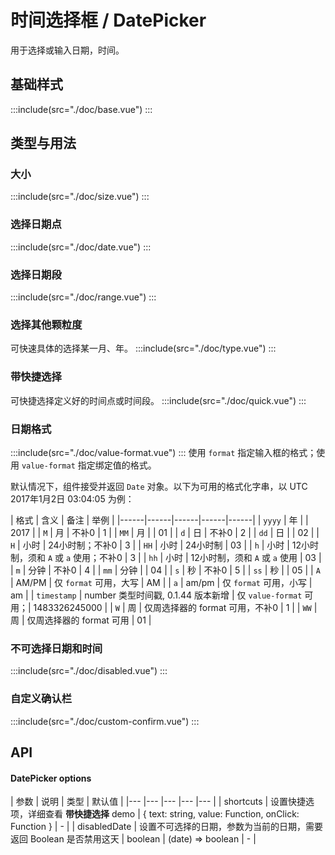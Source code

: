 # 时间选择框 / DatePicker
用于选择或输入日期，时间。
<style lang='scss'>
  .demo-picker-group{
    display: inline-block;
    text-align: left;
    +.demo-picker-group{
      margin-left: 60px;
    }
  }
</style>
## 基础样式
:::include(src="./doc/base.vue")
:::

## 类型与用法
### 大小 <design-tag></design-tag>
:::include(src="./doc/size.vue")
:::

### 选择日期点
:::include(src="./doc/date.vue")
:::

### 选择日期段
:::include(src="./doc/range.vue")
:::

### 选择其他颗粒度
可快速具体的选择某一月、年。
:::include(src="./doc/type.vue")
:::

### 带快捷选择
可快捷选择定义好的时间点或时间段。
:::include(src="./doc/quick.vue")
:::

### 日期格式
:::include(src="./doc/value-format.vue")
:::
使用 `format` 指定输入框的格式；使用 `value-format` 指定绑定值的格式。

默认情况下，组件接受并返回 `Date` 对象。以下为可用的格式化字串，以 UTC 2017年1月2日 03:04:05 为例：

| 格式 | 含义 | 备注 | 举例 |
|------|------|------|------|------|
| `yyyy` | 年 | | 2017 |
| `M`  | 月 | 不补0 | 1 |
| `MM` | 月 | | 01 |
| `d`  | 日 | 不补0 | 2 |
| `dd` | 日 | | 02 |
| `H`  | 小时 | 24小时制；不补0 | 3 |
| `HH` | 小时 | 24小时制 | 03 |
| `h`  | 小时 | 12小时制，须和 `A` 或 `a` 使用；不补0 | 3 |
| `hh` | 小时 | 12小时制，须和 `A` 或 `a` 使用 | 03 |
| `m`  | 分钟 | 不补0 | 4 |
| `mm` | 分钟 | | 04 |
| `s`  | 秒 | 不补0 | 5 |
| `ss` | 秒 | | 05 |
| `A`  | AM/PM | 仅 `format` 可用，大写 | AM |
| `a`  | am/pm | 仅 `format` 可用，小写 | am |
| `timestamp` | number 类型时间戳, 0.1.44 版本新增 | 仅 `value-format` 可用；| 1483326245000 |
| `W`  | 周 | 仅周选择器的 format 可用，不补0 | 1 |
| `WW` | 周 | 仅周选择器的 format 可用 | 01 |

### 不可选择日期和时间
:::include(src="./doc/disabled.vue")
:::

### 自定义确认栏
:::include(src="./doc/custom-confirm.vue")
:::

## API
<api-doc name="DatePicker" :doc="require('./api.json')"></api-doc>

#### DatePicker options
| 参数 | 说明 | 类型 | 默认值 |
|--- |--- |--- |--- |--- |
| shortcuts | 设置快捷选项，详细查看 **带快捷选择** demo | { text: string, value: Function, onClick: Function } | - |
| disabledDate | 设置不可选择的日期，参数为当前的日期，需要返回 Boolean 是否禁用这天 | boolean \| (date) => boolean | - |
